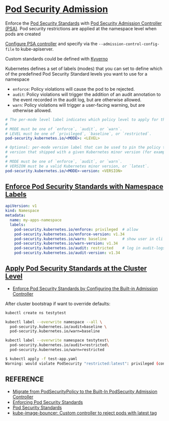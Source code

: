 # [Pod Security Admission](https://kubernetes.io/docs/concepts/security/pod-security-admission/)

Enforce the [Pod Security Standards](https://kubernetes.io/docs/concepts/security/pod-security-standards/) with [Pod Security Admission Controller (PSA)](https://kubernetes.io/docs/reference/access-authn-authz/admission-controllers/#podsecurity). Pod security restrictions are applied at the namespace level when pods are created

[Configure PSA controller](https://kubernetes.io/docs/tasks/configure-pod-container/enforce-standards-admission-controller/) and specify via the `--admission-control-config-file` to kube-apiserver.

Custom standards could be defined with [Kyverno](https://github.com/alyvusal/kyverno)

Kubernetes defines a set of labels (modes) that you can set to define which of the predefined Pod Security Standard levels you want to use for a namespace

- `enforce`: Policy violations will cause the pod to be rejected.
- `audit`: Policy violations will trigger the addition of an audit annotation to the event recorded in the audit log, but are otherwise allowed.
- `warn`: Policy violations will trigger a user-facing warning, but are otherwise allowed.

```yaml
# The per-mode level label indicates which policy level to apply for the mode.
#
# MODE must be one of `enforce`, `audit`, or `warn`.
# LEVEL must be one of `privileged`, `baseline`, or `restricted`.
pod-security.kubernetes.io/<MODE>: <LEVEL>

# Optional: per-mode version label that can be used to pin the policy to the
# version that shipped with a given Kubernetes minor version (for example v1.34).
#
# MODE must be one of `enforce`, `audit`, or `warn`.
# VERSION must be a valid Kubernetes minor version, or `latest`.
pod-security.kubernetes.io/<MODE>-version: <VERSION>
```

## [Enforce Pod Security Standards with Namespace Labels](https://kubernetes.io/docs/tasks/configure-pod-container/enforce-standards-namespace-labels/)

```yaml
apiVersion: v1
kind: Namespace
metadata:
  name: my-apps-namespace
  labels:
    pod-security.kubernetes.io/enforce: privileged  # allow
    pod-security.kubernetes.io/enforce-version: v1.34
    pod-security.kubernetes.io/warn: baseline       # show user in cli
    pod-security.kubernetes.io/warn-version: v1.34
    pod-security.kubernetes.io/audit: restricted    # log in audit-logs
    pod-security.kubernetes.io/audit-version: v1.34
```

## [Apply Pod Security Standards at the Cluster Level](https://kubernetes.io/docs/tutorials/security/cluster-level-pss/)

- [Enforce Pod Security Standards by Configuring the Built-in Admission Controller](https://kubernetes.io/docs/tasks/configure-pod-container/enforce-standards-admission-controller/)

After cluster bootstrap if want to override defaults:

```bash
kubectl create ns testytest

kubectl label --overwrite namespace --all \
  pod-security.kubernetes.io/audit=baseline \
  pod-security.kubernetes.io/warn=baseline

kubectl label --overwrite namespace testytest\
  pod-security.kubernetes.io/audit=restricted\
  pod-security.kubernetes.io/warn=restricted

$ kubectl apply -f test-app.yaml
Warning: would violate PodSecurity "restricted:latest": privileged (container "nginxdeployment" must not set securityContext.privileged=true), allowPrivilegeEscalation != false (container "nginxdeployment" must set securityContext.allowPrivilegeEscalation=false), unrestricted capabilities (container "nginxdeployment" must set securityContext.capabilities.drop=["ALL"]), runAsNonRoot != true (pod or container "nginxdeployment" must set securityContext.runAsNonRoot=true), seccompProfile (pod or container "nginxdeployment" must set securityContext.seccompProfile.type to "RuntimeDefault" or "Localhost")
```

## REFERENCE

- [Migrate from PodSecurityPolicy to the Built-In PodSecurity Admission Controller](https://kubernetes.io/docs/tasks/configure-pod-container/migrate-from-psp/)
- [Enforcing Pod Security Standards](https://kubernetes.io/docs/setup/best-practices/enforcing-pod-security-standards/)
- [Pod Security Standards](https://kubernetes.io/docs/concepts/security/pod-security-standards/)
- [kube-image-bouncer: Custom controller to reject pods with latest tag](https://github.com/flavio/kube-image-bouncer)
